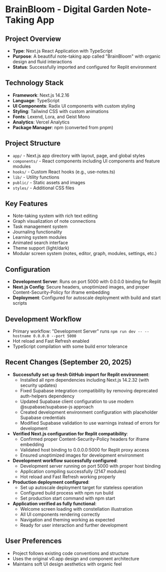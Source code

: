 # BrainBloom - Digital Garden Note-Taking App

## Project Overview
- **Type**: Next.js React Application with TypeScript
- **Purpose**: A beautiful note-taking app called "BrainBloom" with organic design and fluid interactions
- **Status**: Successfully imported and configured for Replit environment

## Technology Stack
- **Framework**: Next.js 14.2.16
- **Language**: TypeScript
- **UI Components**: Radix UI components with custom styling
- **Styling**: Tailwind CSS with custom animations
- **Fonts**: Lexend, Lora, and Geist Mono
- **Analytics**: Vercel Analytics
- **Package Manager**: npm (converted from pnpm)

## Project Structure
- `app/` - Next.js app directory with layout, page, and global styles
- `components/` - React components including UI components and feature modules
- `hooks/` - Custom React hooks (e.g., use-notes.ts)
- `lib/` - Utility functions
- `public/` - Static assets and images
- `styles/` - Additional CSS files

## Key Features
- Note-taking system with rich text editing
- Graph visualization of note connections
- Task management system
- Journaling functionality
- Learning system modules
- Animated search interface
- Theme support (light/dark)
- Modular screen system (notes, editor, graph, modules, settings, etc.)

## Configuration
- **Development Server**: Runs on port 5000 with 0.0.0.0 binding for Replit
- **Next.js Config**: Secure headers, unoptimized images, and proper Content-Security-Policy for iframe embedding
- **Deployment**: Configured for autoscale deployment with build and start scripts

## Development Workflow
- Primary workflow: "Development Server" runs `npm run dev -- --hostname 0.0.0.0 --port 5000`
- Hot reload and Fast Refresh enabled
- TypeScript compilation with some build error tolerance

## Recent Changes (September 20, 2025)
- **Successfully set up fresh GitHub import for Replit environment**:
  - Installed all npm dependencies including Next.js 14.2.32 (with security updates)
  - Fixed Supabase integration compatibility by removing deprecated auth-helpers dependency
  - Updated Supabase client configuration to use modern @supabase/supabase-js approach
  - Created development environment configuration with placeholder Supabase credentials
  - Modified Supabase validation to use warnings instead of errors for development
- **Verified Next.js configuration for Replit compatibility**:
  - Confirmed proper Content-Security-Policy headers for iframe embedding
  - Validated host binding to 0.0.0.0:5000 for Replit proxy access
  - Ensured unoptimized images for development environment
- **Development workflow successfully configured**:
  - Development server running on port 5000 with proper host binding
  - Application compiling successfully (2147 modules)
  - Hot reload and Fast Refresh working properly
- **Production deployment configured**:
  - Set up autoscale deployment target for stateless operation
  - Configured build process with npm run build
  - Set production start command with npm start
- **Application verified as fully functional**:
  - Welcome screen loading with constellation illustration
  - All UI components rendering correctly
  - Navigation and theming working as expected
  - Ready for user interaction and further development

## User Preferences
- Project follows existing code conventions and structure
- Uses the original v0.app design and component architecture
- Maintains soft UI design aesthetics with organic feel
